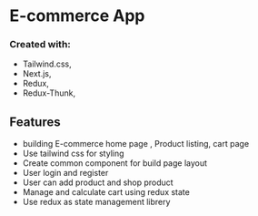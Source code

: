 # E-commerce App
### Created with:

- Tailwind.css,
- Next.js,
- Redux,
- Redux-Thunk,
## Features

- building E-commerce home page , Product listing, cart page 
- Use tailwind css for styling
- Create common component for build page layout
- User login and register 
- User can add product and shop product
- Manage and calculate cart using redux state
- Use redux as state management librery